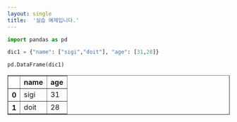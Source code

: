 ```yaml
---
layout: single
title:  '실습 예제입니다.'
---
```


```python
import pandas as pd
```


```python
dic1 = {"name": ["sigi","doit"], "age": [31,28]}
```


```python
pd.DataFrame(dic1)
```




<div>
<style scoped>
    .dataframe tbody tr th:only-of-type {
        vertical-align: middle;
    }

    .dataframe tbody tr th {
        vertical-align: top;
    }

    .dataframe thead th {
        text-align: right;
    }
</style>
<table border="1" class="dataframe">
  <thead>
    <tr style="text-align: right;">
      <th></th>
      <th>name</th>
      <th>age</th>
    </tr>
  </thead>
  <tbody>
    <tr>
      <th>0</th>
      <td>sigi</td>
      <td>31</td>
    </tr>
    <tr>
      <th>1</th>
      <td>doit</td>
      <td>28</td>
    </tr>
  </tbody>
</table>
</div>


